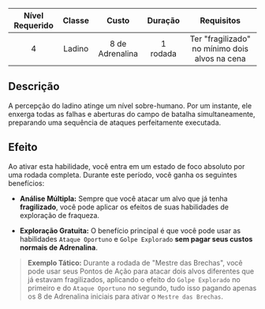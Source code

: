 
| Nível Requerido | Classe | Custo | Duração | Requisitos |
| :---: | :---: | :---: | :---: | :---: |
| 4 | Ladino | 8 de Adrenalina | 1 rodada | Ter "fragilizado" no mínimo dois alvos na cena |

## Descrição
A percepção do ladino atinge um nível sobre-humano. Por um instante, ele enxerga todas as falhas e aberturas do campo de batalha simultaneamente, preparando uma sequência de ataques perfeitamente executada.

## Efeito
Ao ativar esta habilidade, você entra em um estado de foco absoluto por uma rodada completa. Durante este período, você ganha os seguintes benefícios:

* **Análise Múltipla:** Sempre que você atacar um alvo que já tenha **fragilizado**, você pode aplicar os efeitos de suas habilidades de exploração de fraqueza.

* **Exploração Gratuita:** O benefício principal é que você pode usar as habilidades `Ataque Oportuno` e `Golpe Explorado` **sem pagar seus custos normais de Adrenalina**.

> **Exemplo Tático:** Durante a rodada de "Mestre das Brechas", você pode usar seus Pontos de Ação para atacar dois alvos diferentes que já estavam fragilizados, aplicando o efeito do `Golpe Explorado` no primeiro e do `Ataque Oportuno` no segundo, tudo isso pagando apenas os 8 de Adrenalina iniciais para ativar o `Mestre das Brechas`.